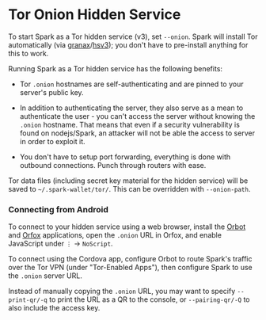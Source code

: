 # Tor Onion Hidden Service

To start Spark as a Tor hidden service (v3), set `--onion`.
Spark will install Tor automatically (via [granax](https://gitlab.com/bookchin/granax)/[hsv3](https://gitlab.com/bookchin/hsv3));
you don't have to pre-install anything for this to work.

Running Spark as a Tor hidden service has the following benefits:

- Tor `.onion` hostnames are self-authenticating and are pinned to your server's public key.

- In addition to authenticating the server, they also serve as a mean to authenticate the user - you can't access the server without knowing the `.onion` hostname.
  That means that even if a security vulnerability is found on nodejs/Spark,
  an attacker will not be able the access to server in order to exploit it.

- You don't have to setup port forwarding, everything is done with outbound connections.
  Punch through routers with ease.

Tor data files (including secret key material for the hidden service) will be saved to `~/.spark-wallet/tor/`. This can be overridden with `--onion-path`.

### Connecting from Android

To connect to your hidden service using a web browser, install the
[Orbot](https://guardianproject.info/apps/orbot/) and [Orfox](https://guardianproject.info/apps/orfox/)
applications, open the `.onion` URL in Orfox, and enable JavaScript under `⋮` -> `NoScript`.

To connect using the Cordova app, configure Orbot to route Spark's traffic over the Tor VPN
(under "Tor-Enabled Apps"), then configure Spark to use the `.onion` server URL.

Instead of manually copying the `.onion` URL, you may want to specify `--print-qr/-q` to print
the URL as a QR to the console, or `--pairing-qr/-Q` to also include the access key.

